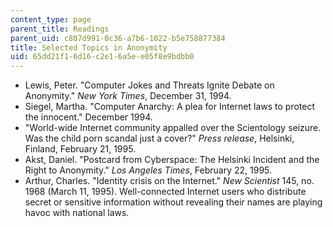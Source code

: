 ```yaml
---
content_type: page
parent_title: Readings
parent_uid: c807d991-0c36-a7b6-1022-b5e758877384
title: Selected Topics in Anonymity
uid: 65dd21f1-6d16-c2e1-6a5e-e05f8e9bdbb0
---
```


*   Lewis, Peter. "Computer Jokes and Threats Ignite Debate on Anonymity." _New York Times_, December 31, 1994.
*   Siegel, Martha. "Computer Anarchy: A plea for Internet laws to protect the innocent." December 1994.
*   "World-wide Internet community appalled over the Scientology seizure. Was the child porn scandal just a cover?" _Press release_, Helsinki, Finland, February 21, 1995.
*   Akst, Daniel. "Postcard from Cyberspace: The Helsinki Incident and the Right to Anonymity." _Los Angeles Times_, February 22, 1995.
*   Arthur, Charles. "Identity crisis on the Internet." _New Scientist_ 145, no. 1968 (March 11, 1995). Well-connected Internet users who distribute secret or sensitive information without revealing their names are playing havoc with national laws.
